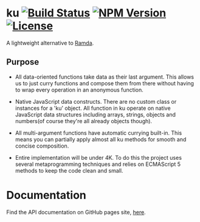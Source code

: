ku [![Build Status](http://img.shields.io/travis/L8D/ku.svg?style=flat)](https://travis-ci.org/L8D/ku) [![NPM Version](http://img.shields.io/npm/v/ku.svg?style=flat)](https://npmjs.org/package/ku) [![License](http://img.shields.io/npm/l/ku.svg?style=flat)](https://github.com/L8D/ku/blob/master/LICENSE)
==

A lightweight alternative to [Ramda](https://github.com/CrossEye/ramda).

## Purpose

- All data-oriented functions take data as their last argument. This allows us
  to just curry functions and compose them from there without having to wrap
  every operation in an anonymous function.

- Native JavaScript data constructs. There are no custom class or instances
  for a 'ku' object. All function in ku operate on native JavaScript data
  structures including arrays, strings, objects and numbers(of course they're
  all already objects though).

- All multi-argument functions have automatic currying built-in. This means you
  can partially apply almost all ku methods for smooth and concise composition.

- Entire implementation will be under 4K. To do this the project uses several
  metaprogramming techniques and relies on ECMAScript 5 methods to keep the
  code clean and small.

# Documentation

Find the API documentation on GitHub pages site, [here](https://l8d.github.io/ku).
